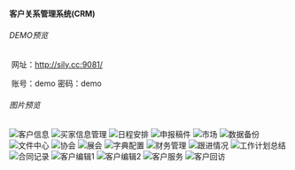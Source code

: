 #### 客户关系管理系统(CRM)

###### DEMO预览

​	网址：http://sily.cc:9081/

​	账号：demo  密码：demo

###### 图片预览

![客户信息](https://hsk.swjsj.com/pic/201902/13/1550038665654.png)
![买家信息管理](https://hsk.swjsj.com/pic/201902/13/1550038754415.png)
![日程安排](https://hsk.swjsj.com/pic/201902/13/1550038755268.png)
![申报稿件](https://hsk.swjsj.com/pic/201902/13/1550038755958.png)
![市场](https://hsk.swjsj.com/pic/201902/13/1550038756560.png)
![数据备份](https://hsk.swjsj.com/pic/201902/13/1550038757316.png)
![文件中心](https://hsk.swjsj.com/pic/201902/13/1550038757933.png)
![协会](https://hsk.swjsj.com/pic/201902/13/1550038758417.png)
![展会](https://hsk.swjsj.com/pic/201902/13/1550038759166.png)
![字典配置](https://hsk.swjsj.com/pic/201902/13/1550038759962.png)
![财务管理](https://hsk.swjsj.com/pic/201902/13/1550038760651.png)
![跟进情况](https://hsk.swjsj.com/pic/201902/13/1550038761669.png)
![工作计划总结](https://hsk.swjsj.com/pic/201902/13/1550038762416.png)
![合同记录](https://hsk.swjsj.com/pic/201902/13/1550038763227.png)
![客户编辑1](https://hsk.swjsj.com/pic/201902/13/1550038763943.png)
![客户编辑2](https://hsk.swjsj.com/pic/201902/13/1550038764428.png)
![客户服务](https://hsk.swjsj.com/pic/201902/13/1550038764954.png)
![客户回访](https://hsk.swjsj.com/pic/201902/13/1550038765810.png)